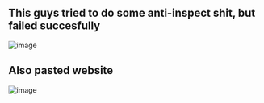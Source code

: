 ## This guys tried to do some anti-inspect shit, but failed succesfully
![image](https://cdn.discordapp.com/attachments/1138536641988919410/1148163215814041600/image.png)
## Also pasted website 
![image](https://cdn.discordapp.com/attachments/1138538383803682927/1148165898650263633/image.png)

